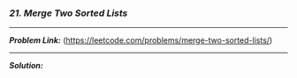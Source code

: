 ### ***21. Merge Two Sorted Lists***

<hr>

***Problem Link:*** (https://leetcode.com/problems/merge-two-sorted-lists/)

<hr>

***Solution:***
